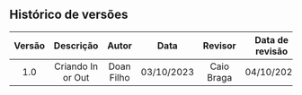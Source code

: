 
















## **Histórico de versões** 

| Versão |          Descrição              |     Autor       |      Data      |   Revisor     |    Data de revisão    |  
|:------:|:-------------------------------:|:---------------:|:--------------:|:-------------:|:---------------------:|
|  1.0   | Criando In or Out  | Doan Filho  |   03/10/2023   |  Caio Braga  |       04/10/2023      |
